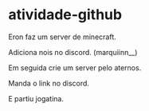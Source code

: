 # atividade-github

Eron faz um server de minecraft.

Adiciona nois no discord. (marquiinn__)

Em seguida crie um server pelo aternos.

Manda o link no discord.

E partiu jogatina.
